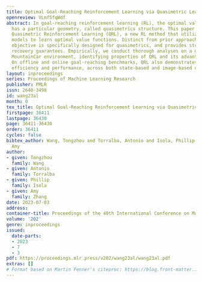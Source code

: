 ```yaml
---
title: Optimal Goal-Reaching Reinforcement Learning via Quasimetric Learning
openreview: VLmf5fqWdf
abstract: In goal-reaching reinforcement learning (RL), the optimal value function
  has a particular geometry, called quasimetrics structure. This paper introduces
  Quasimetric Reinforcement Learning (QRL), a new RL method that utilizes quasimetric
  models to learn optimal value functions. Distinct from prior approaches, the QRL
  objective is specifically designed for quasimetrics, and provides strong theoretical
  recovery guarantees. Empirically, we conduct thorough analyses on a discretized
  MountainCar environment, identifying properties of QRL and its advantages over alternatives.
  On offline and online goal-reaching benchmarks, QRL also demonstrates improved sample
  efficiency and performance, across both state-based and image-based observations.
layout: inproceedings
series: Proceedings of Machine Learning Research
publisher: PMLR
issn: 2640-3498
id: wang23al
month: 0
tex_title: Optimal Goal-Reaching Reinforcement Learning via Quasimetric Learning
firstpage: 36411
lastpage: 36430
page: 36411-36430
order: 36411
cycles: false
bibtex_author: Wang, Tongzhou and Torralba, Antonio and Isola, Phillip and Zhang,
  Amy
author:
- given: Tongzhou
  family: Wang
- given: Antonio
  family: Torralba
- given: Phillip
  family: Isola
- given: Amy
  family: Zhang
date: 2023-07-03
address: 
container-title: Proceedings of the 40th International Conference on Machine Learning
volume: '202'
genre: inproceedings
issued:
  date-parts:
  - 2023
  - 7
  - 3
pdf: https://proceedings.mlr.press/v202/wang23al/wang23al.pdf
extras: []
# Format based on Martin Fenner's citeproc: https://blog.front-matter.io/posts/citeproc-yaml-for-bibliographies/
---
```

